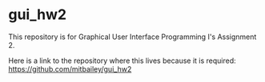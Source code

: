 # gui_hw2

This repository is for Graphical User Interface Programming I's Assignment 2.

Here is a link to the repository where this lives because it is required:
https://github.com/mitbailey/gui_hw2